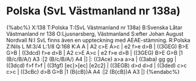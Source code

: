 # Polska (SvL Västmanland nr 138a)

{%abc%}
X:138
T:Polska
T:(SvL Västmanland nr 138a)
B:Svenska Låtar Västmanland nr 138
O:Ljusnarsberg, Västmanland
S:efter Johan August Nordvall
N:I SvL finns även en uppteckning med AEAE-stämning.
R:Polska
Z:Nils L
M:3/4
L:1/8
Q:168
K:A
A | A2 c>E A>c | e2 f>e d>B | ((3GEG) B>E G>B |  ((3dcd)    f>e d>B  |
    A2 c>E A>c | e2 f>e d>B | ((3GEG) B>E G>B |1 (B/c/B/A/) A3      :|2 (B/c/B/A/) A4 |] |:
((3Ace) a>a a>a | ((3aba) gg gg | ((3dcd) f>f f>f |
((3fgf) [ec]>[ec] [e2c2] | ((3EGB) d>d d>d | ((3ded) c>c c>c | ((3cBc) d>B G>B |1
(B{cB})A A4 :|2 (B{cB})A A3 |]
{%endabc%}
